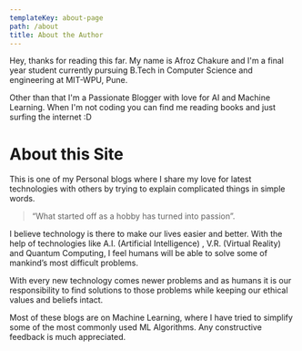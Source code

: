 ```yaml
---
templateKey: about-page
path: /about
title: About the Author
---
```

Hey, thanks for reading this far. My name is Afroz Chakure and I'm a final year student currently pursuing B.Tech in Computer Science and engineering at MIT-WPU, Pune. 

Other than that I'm a Passionate Blogger with love for AI and Machine Learning. When I'm not coding you can find me reading books and just surfing the internet :D

# About this Site

This is one of my Personal blogs where I share my love for latest technologies with others by trying to explain complicated things in simple words.

> “What started off as a hobby has turned into passion”.

I believe technology is there to make our lives easier and better. With the help of technologies like A.I. (Artificial Intelligence) , V.R. (Virtual Reality) and Quantum Computing, I feel humans will be able to solve some of mankind’s most difficult problems.

With every new technology comes newer problems and as humans it is our responsibility to find solutions to those problems while keeping our ethical values and beliefs intact.

Most of these blogs are on Machine Learning, where I have tried to simplify some of the most commonly used ML Algorithms. Any constructive feedback is much appreciated.